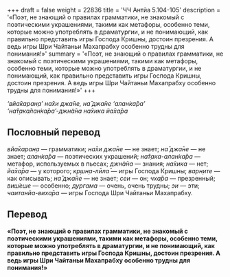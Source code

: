 +++
draft = false
weight = 22836
title = 'ЧЧ Антйа 5.104-105'
description = '«Поэт, не знающий о правилах грамматики, не знакомый с поэтическими украшениями, такими как метафоры, особенно теми, которые можно употреблять в драматургии, и не понимающий, как правильно представить игры Господа Кришны, достоин презрения. А ведь игры Шри Чайтаньи Махапрабху особенно трудны для понимания!»'
summary = '«Поэт, не знающий о правилах грамматики, не знакомый с поэтическими украшениями, такими как метафоры, особенно теми, которые можно употреблять в драматургии, и не понимающий, как правильно представить игры Господа Кришны, достоин презрения. А ведь игры Шри Чайтаньи Махапрабху особенно трудны для понимания!»'
+++

_‘вйа̄каран̣а’ на̄хи джа̄не, на̄ джа̄не ‘алан̇ка̄ра’  
‘на̄т̣ака̄лан̇ка̄ра’-джн̃а̄на на̄хика йа̄ха̄ра_

## Пословный перевод

_вйа̄каран̣а_ — грамматики; _на̄хи_ _джа̄не_ — не знает; _на̄_ _джа̄не_ — не знает; _алан̇ка̄ра_ — поэтических украшений; _на̄т̣ака_\-_алан̇ка̄ра_ — метафор, используемых в пьесах; _джн̃а̄на_ — знания; _на̄хика_ — нет; _йа̄ха̄ра_ — у которого; _кр̣шн̣а_\-_лӣла̄_ — игры Господа Кришны; _варн̣ите_ — как описывать; _на̄_ _джа̄не_ — не знает; _сеи_ — он; _чха̄ра_ — презренный; _виш́еше_ — особенно; _дургама_ — очень, очень трудны; _эи_ — эти; _чаитанйа_\-_виха̄ра_ — игры Господа Шри Чайтаньи Махапрабху.

## Перевод

**«Поэт, не знающий о правилах грамматики, не знакомый с поэтическими украшениями, такими как метафоры, особенно теми, которые можно употреблять в драматургии, и не понимающий, как правильно представить игры Господа Кришны, достоин презрения. А ведь игры Шри Чайтаньи Махапрабху особенно трудны для понимания!»**
